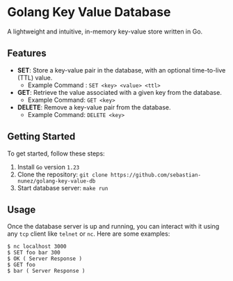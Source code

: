 # Golang Key Value Database

A lightweight and intuitive, in-memory key-value store written in Go.

## Features

- **SET**: Store a key-value pair in the database, with an optional time-to-live (TTL) value.
  - Example Command : `SET <key> <value> <ttl>`
- **GET**: Retrieve the value associated with a given key from the database.
  - Example Command: `GET <key>`
- **DELETE**: Remove a key-value pair from the database.
  - Example Command: `DELETE <key>`

## Getting Started

To get started, follow these steps:

1. Install `Go` version `1.23`
2. Clone the repository: `git clone https://github.com/sebastian-nunez/golang-key-value-db`
3. Start database server: `make run`

## Usage

Once the database server is up and running, you can interact with it using any `tcp` client like `telnet` or `nc`. Here are some examples:

```shell
$ nc localhost 3000
$ SET foo bar 300
$ OK ( Server Response )
$ GET foo
$ bar ( Server Response )
```
